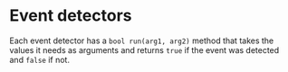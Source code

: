 # Event detectors

Each event detector has a `bool run(arg1, arg2)` method that takes the values it needs as arguments and returns 
`true` if the event was detected and `false` if not. 

